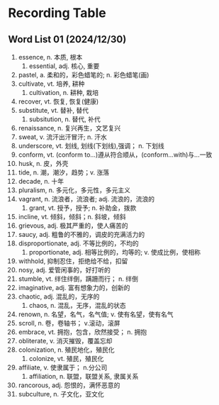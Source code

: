 # Recording Table  
## Word List 01 (2024/12/30)
1. essence, n. 本质, 根本
   1. essential, adj. 核心, 重要
2. pastel, a. 柔和的，彩色蜡笔的; n. 彩色蜡笔(画)
3. cultivate, vt. 培养, 耕种
   1. cultivation, n. 耕种, 栽培
4. recover, vt. 恢复, 恢复(健康)
5. substitute, vt. 替补, 替代
   1. subsitution, n. 替代, 补代
6. renaissance, n. 复兴再生，文艺复兴
7. sweat, v. 流汗出汗冒汗; n. 汗水
8. underscore, vt. 划线, 划线(下划线),强调； n. 下划线
9. conform, vt. (conform to...)遵从符合顺从，(conform...with)与...一致
10. husk, n. 皮，外壳
11. tide, n. 潮，潮汐，趋势；v. 涨落
12. decade, n. 十年
13. pluralism, n. 多元化，多元性，多元主义
14. vagrant, n. 流浪者，流浪者; adj. 流浪的，流浪的
    1.  grant, vt. 授予，授予; n. 补助金，拨款
15. incline, vt. 倾斜，倾斜；n. 斜坡，倾斜
16. grievous, adj. 极其严重的，使人痛苦的
17. saucy, adj. 粗鲁的不雅的，调皮的充满活力的
18. disproportionate, adj. 不等比例的，不均的
    1.  proportionate, adj. 相等比例的，均等的; v. 使成比例，使相称
19. withhold, 抑制忍住，拒绝给不给，扣留
20. nosy, adj. 爱管闲事的，好打听的
21. stumble, vt. 绊住绊倒，蹒跚而行； n. 绊倒
22. imaginative, adj. 富有想象力的，创新的
23. chaotic, adj. 混乱的，无序的
    1.  chaos, n. 混乱，无序，混乱的状态
24. renown, n. 名望，名气，名气值; v. 使有名望，使有名气
25. scroll, n. 卷，卷轴书； v.滚动，滚屏
26. embrace, vt. 拥抱，包含，欣然接受； n. 拥抱
27. obliterate, v. 消灭摧毁，覆盖忘却
28. colonization, n. 殖民地化，殖民化
    1.  colonize, vt. 殖民，殖民化
29. affiliate, v. 使隶属于； n.分公司
    1.  affiliation, n. 联盟，联盟关系, 隶属关系
30. rancorous, adj. 怨恨的，满怀恶意的
31. subculture, n. 子文化，亚文化
